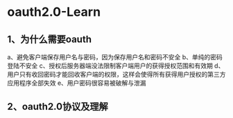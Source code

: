 # oauth2.0-Learn
## 1、为什么需要oauth
a、避免客户端保存用户名与密码，因为保存用户名和密码不安全
b、单纯的密码登陆不安全
c、授权后服务器端没法限制客户端用户的获得授权范围和有效期
d、用户只有收回密码才能回收客户端的权限，这样会使得所有获得用户授权的第三方应用程序全部失效
e、用户密码很容易被破解与泄漏
## 2、oauth2.0协议及理解
